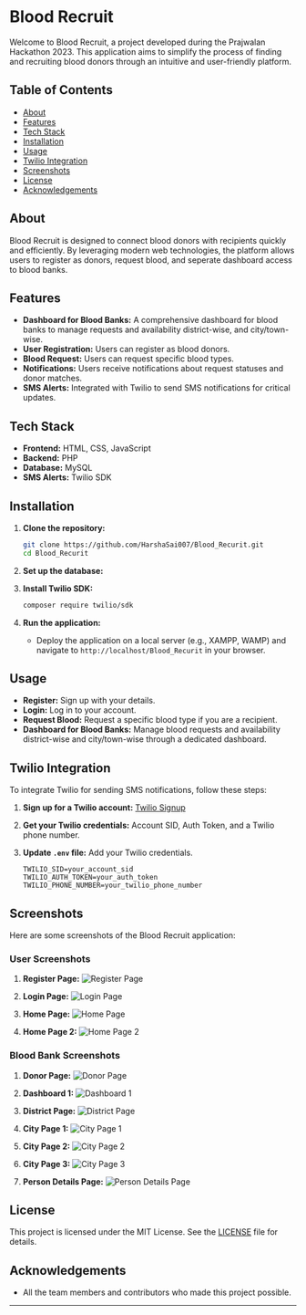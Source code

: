 
# Blood Recruit

Welcome to Blood Recruit, a project developed during the Prajwalan Hackathon 2023. This application aims to simplify the process of finding and recruiting blood donors through an intuitive and user-friendly platform.

## Table of Contents

- [About](#about)
- [Features](#features)
- [Tech Stack](#tech-stack)
- [Installation](#installation)
- [Usage](#usage)
- [Twilio Integration](#twilio-integration)
- [Screenshots](#screenshots)
- [License](#license)
- [Acknowledgements](#acknowledgements)

## About

Blood Recruit is designed to connect blood donors with recipients quickly and efficiently. By leveraging modern web technologies, the platform allows users to register as donors, request blood, and seperate dashboard access to blood banks.

## Features

- **Dashboard for Blood Banks:** A comprehensive dashboard for blood banks to manage requests and availability district-wise, and city/town-wise.
- **User Registration:** Users can register as blood donors.
- **Blood Request:** Users can request specific blood types.
- **Notifications:** Users receive notifications about request statuses and donor matches.
- **SMS Alerts:** Integrated with Twilio to send SMS notifications for critical updates.


## Tech Stack

- **Frontend:** HTML, CSS, JavaScript
- **Backend:** PHP
- **Database:** MySQL
- **SMS Alerts:** Twilio SDK

## Installation

1. **Clone the repository:**

    ```bash
    git clone https://github.com/HarshaSai007/Blood_Recurit.git
    cd Blood_Recurit
    ```

2. **Set up the database:**


3. **Install Twilio SDK:**

    ```bash
    composer require twilio/sdk
    ```

4. **Run the application:**

    - Deploy the application on a local server (e.g., XAMPP, WAMP) and navigate to `http://localhost/Blood_Recurit` in your browser.

## Usage

- **Register:** Sign up with your details.
- **Login:** Log in to your account.
- **Request Blood:** Request a specific blood type if you are a recipient.
- **Dashboard for Blood Banks:** Manage blood requests and availability district-wise and city/town-wise through a dedicated dashboard.

## Twilio Integration

To integrate Twilio for sending SMS notifications, follow these steps:

1. **Sign up for a Twilio account:** [Twilio Signup](https://www.twilio.com/try-twilio)
2. **Get your Twilio credentials:** Account SID, Auth Token, and a Twilio phone number.
3. **Update `.env` file:** Add your Twilio credentials.

    ```env
    TWILIO_SID=your_account_sid
    TWILIO_AUTH_TOKEN=your_auth_token
    TWILIO_PHONE_NUMBER=your_twilio_phone_number
    ```


## Screenshots

Here are some screenshots of the Blood Recruit application:

### User Screenshots

1. **Register Page:**
    ![Register Page](WebScreenshots/Register.png)

2. **Login Page:**
    ![Login Page](WebScreenshots/Login.png)

3. **Home Page:**
    ![Home Page](WebScreenshots/HomePage.png)

4. **Home Page 2:**
    ![Home Page 2](WebScreenshots/HomePage2.png)

### Blood Bank Screenshots

1. **Donor Page:**
    ![Donor Page](WebScreenshots/Donor.png)

2. **Dashboard 1:**
    ![Dashboard 1](WebScreenshots/Dash1.png)

3. **District Page:**
    ![District Page](WebScreenshots/District.png)

4. **City Page 1:**
    ![City Page 1](WebScreenshots/city1.png)

5. **City Page 2:**
    ![City Page 2](WebScreenshots/city2.png)

6. **City Page 3:**
    ![City Page 3](WebScreenshots/city3.png)

7. **Person Details Page:**
    ![Person Details Page](WebScreenshots/persondetails.png)



## License

This project is licensed under the MIT License. See the [LICENSE](LICENSE) file for details.

## Acknowledgements
- All the team members and contributors who made this project possible.

---

